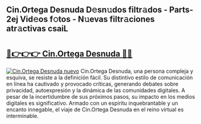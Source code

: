 ## Cin.Ortega Desnuda D𝚎sn𝚞dos filtr𝚊dos - Parts-2ej Vid𝚎os f𝚘tos - N𝚞evas filtr𝚊ciones atr𝚊ctivas csaiL

# <h2><a href="http://mbczmi.tromn.icu/?c=Cin.Ortega+Desnuda">🔗👉👉👉 Cin.Ortega Desnuda 🔗🔗</a></h2>

[![Cin.Ortega Desnuda nuevo](https://i.imgur.com/pEAQMta.gif)](http://mbczmi.tromn.icu/?c=Cin.Ortega+Desnuda)
Cin.Ortega Desnuda, una persona compleja y esquiva, se resiste a la definición fácil. Su distintivo estilo de comunicación en línea ha cautivado y provocado críticas, generando debates sobre privacidad, autoexpresión y la dinámica de las comunidades digitales. A pesar de la incertidumbre de sus próximos pasos, su impacto en los medios digitales es significativo. Armado con un espíritu inquebrantable y un encanto innegable, el viaje de Cin.Ortega Desnuda en el reino virtual es interminable.
